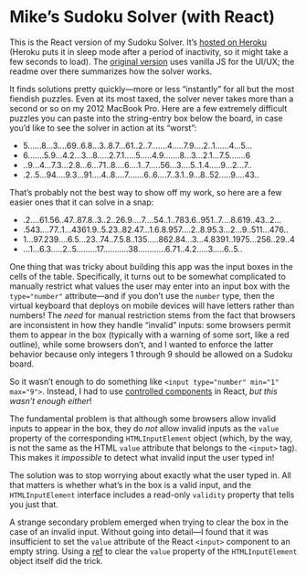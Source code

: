 # Mike’s Sudoku Solver (with React)

This is the React version of my Sudoku Solver. It’s [hosted on Heroku](https://mikes-react-sudoku-solver.herokuapp.com) (Heroku puts it in sleep mode after a period of inactivity, so it might take a few seconds to load). The [original version](https://github.com/MichaelAllenWarner/sudoku-solver) uses vanilla JS for the UI/UX; the readme over there summarizes how the solver works.

It finds solutions pretty quickly&mdash;more or less “instantly” for all but the most fiendish puzzles. Even at its most taxed, the solver never takes more than a second or so on my 2012 MacBook Pro. Here are a few extremely difficult puzzles you can paste into the string-entry box below the board, in case you’d like to see the solver in action at its “worst”:

* 5......8...3....69..6.8...3..8.7...61..2..7.......4.....7.9....2..1......4...5...
* 6.......5.9...4.2...3...8.....2.7.1.....5.....4.9.......8...3...2.1...7.5.......6
* ..9...4...7.3...2.8...6...71..8....6....1..7.....56...3....5..1.4.....9...2...7..
* .2..5...94....9.3...91....4..8....7.......6..6....7..3.1..9...8..52.....9....43..

That’s probably not the best way to show off my work, so here are a few easier ones that it can solve in a snap:

* .2....61.56..47..87.8..3..2..26.9....7....54..1..783.6..951..7....8.619..43..2...
* .543....77..1...4361.9..5.23..82.47...1.6.8.957....2..8.95.3...2...9..511...476..
* 1...97.239....6.5...23..74..7.5.8..135.....862.84...3...4.8391..1975...256..29..4
* ...1...6.3.....2..5.........17...........38............6.71..4.2.....3.....6..5..

One thing that was tricky about building this app was the input boxes in the cells of the table. Specifically, it turns out to be somewhat complicated to manually restrict what values the user may enter into an input box with the `type="number"` attribute&mdash;and if you don’t use the `number` type, then the virtual keyboard that deploys on mobile devices will have letters rather than numbers! The *need* for manual restriction stems from the fact that browsers are inconsistent in how they handle “invalid” inputs: some browsers permit them to appear in the box (typically with a warning of some sort, like a red outline), while some browsers don’t, and I wanted to enforce the latter behavior because only integers 1 through 9 should be allowed on a Sudoku board.

So it wasn’t enough to do something like `<input type="number" min="1" max="9">`. Instead, I had to use [controlled components](https://reactjs.org/docs/forms.html#controlled-components) in React, *but this wasn’t enough either*!

The fundamental problem is that although some browsers allow invalid inputs to appear in the box, they do *not* allow invalid inputs as the `value` property of the corresponding `HTMLInputElement` object (which, by the way, is not the same as the HTML `value` attribute that belongs to the `<input>` tag). This makes it *impossible* to detect what invalid input the user typed in!

The solution was to stop worrying about exactly what the user typed in. All that matters is whether what’s in the box is a valid input, and the `HTMLInputElement` interface includes a read-only `validity` property that tells you just that.

A strange secondary problem emerged when trying to clear the box in the case of an invalid input. Without going into detail&mdash;I found that it was insufficient to set the `value` attribute of the React `<input>` component to an empty string. Using a [ref](https://reactjs.org/docs/refs-and-the-dom.html) to clear the `value` property of the `HTMLInputElement` object itself did the trick.